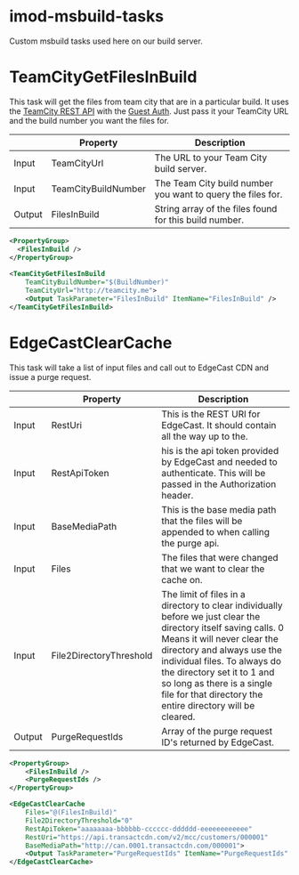 imod-msbuild-tasks
==================

Custom msbuild tasks used here on our build server.


TeamCityGetFilesInBuild
=======================
This task will get the files from team city that are in a particular build. It uses the [TeamCity REST API](https://confluence.jetbrains.com/display/TCD8/REST+API) with the [Guest Auth](https://confluence.jetbrains.com/display/TCD8/Guest+User). Just pass it your TeamCity URL and the build number you want the files for.

|       | Property            | Description
| ----- | ------------------- | -----------
| Input | TeamCityUrl         | The URL to your Team City build server.
| Input | TeamCityBuildNumber | The Team City build number you want to query the files for.
| Output| FilesInBuild        | String array of the files found for this build number.

```xml
<PropertyGroup>
  <FilesInBuild />
</PropertyGroup>
	
<TeamCityGetFilesInBuild
	TeamCityBuildNumber="$(BuildNumber)"
	TeamCityUrl="http://teamcity.me">
	<Output TaskParameter="FilesInBuild" ItemName="FilesInBuild" />
</TeamCityGetFilesInBuild>
```

EdgeCastClearCache
==================
This task will take a list of input files and call out to EdgeCast CDN and issue a purge request.

|       | Property                | Description
| ----- | ----------------------- | -----------
| Input | RestUri                 | This is the REST URl for EdgeCast. It should contain all the way up to the.
| Input | RestApiToken            | his is the api token provided by EdgeCast and needed to authenticate. This will be passed in the Authorization header.
| Input | BaseMediaPath           | This is the base media path that the files will be appended to when calling the purge api.
| Input | Files                   | The files that were changed that we want to clear the cache on.
| Input | File2DirectoryThreshold | The limit of files in a directory to clear individually before we just clear the directory itself saving calls. 0 Means it will never clear the directory and always use the individual files. To always do the directory set it to 1 and so long as there is a single file for that directory the entire directory will be cleared.
| Output| PurgeRequestIds         | Array of the purge request ID's returned by EdgeCast.

```xml
<PropertyGroup>
	<FilesInBuild />
	<PurgeRequestIds />
</PropertyGroup>

<EdgeCastClearCache 
	Files="@(FilesInBuild)"
	File2DirectoryThreshold="0"
	RestApiToken="aaaaaaaa-bbbbbb-cccccc-dddddd-eeeeeeeeeeee"
	RestUri="https://api.transactcdn.com/v2/mcc/customers/000001"
	BaseMediaPath="http://can.0001.transactcdn.com/000001">
	<Output TaskParameter="PurgeRequestIds" ItemName="PurgeRequestIds" />
</EdgeCastClearCache>
```
